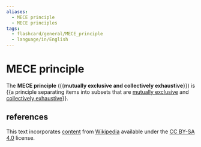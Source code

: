 ```yaml
---
aliases:
  - MECE principle
  - MECE principles
tags:
  - flashcard/general/MECE_principle
  - language/in/English
---
```


# MECE principle

The __MECE principle__ ({{__mutually exclusive and collectively exhaustive__}}) is {{a principle separating items into subsets that are [mutually exclusive](mutual%20exclusivity.md) and [collectively exhaustive](collectively%20exhaustive%20events.md)}}. <!--SR:!2024-06-24,16,290!2024-08-20,58,310-->

## references

This text incorporates [content](https://en.wikipedia.org/wiki/MECE_principle) from [Wikipedia](Wikipedia.md) available under the [CC BY-SA 4.0](https://creativecommons.org/licenses/by-sa/4.0/) license.
